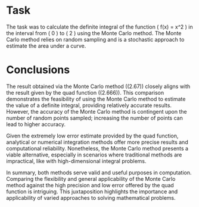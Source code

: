 # Task

The task was to calculate the definite integral of the function ( f(x) = x^2 ) in the interval from ( 0 ) to ( 2 ) using the Monte Carlo method. The Monte Carlo method relies on random sampling and is a stochastic approach to estimate the area under a curve.

# Conclusions

The result obtained via the Monte Carlo method ((2.67)) closely aligns with the result given by the quad function ((2.666)). This comparison demonstrates the feasibility of using the Monte Carlo method to estimate the value of a definite integral, providing relatively accurate results. However, the accuracy of the Monte Carlo method is contingent upon the number of random points sampled; increasing the number of points can lead to higher accuracy.

Given the extremely low error estimate provided by the quad function, analytical or numerical integration methods offer more precise results and computational reliability. Nonetheless, the Monte Carlo method presents a viable alternative, especially in scenarios where traditional methods are impractical, like with high-dimensional integral problems.

In summary, both methods serve valid and useful purposes in computation. Comparing the flexibility and general applicability of the Monte Carlo method against the high precision and low error offered by the quad function is intriguing. This juxtaposition highlights the importance and applicability of varied approaches to solving mathematical problems.
